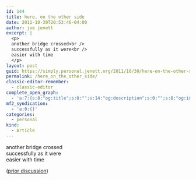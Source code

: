 ```yaml
---
id: 144
title: here, on the other side
date: 2011-10-30T20:53:46-04:00
author: joe jenett
excerpt: |
  <p>
  another bridge crossed<br />
  successfully as it were<br />
  easier with time
  </p>
layout: post
guid: https://simply.personal.jenett.org/2011/10/30/here-on-the-other-side/
permalink: /here_on_the_other_side/
classic-editor-remember:
  - classic-editor
complete_open_graph:
  - 'a:7:{s:8:"og:title";s:0:"";s:14:"og:description";s:0:"";s:8:"og:image";s:0:"";s:7:"og:type";s:0:"";s:12:"twitter:card";s:7:"summary";s:19:"twitter:description";s:0:"";s:15:"twitter:creator";s:0:"";}'
mf2_syndication:
  - 'a:0:{}'
categories:
  - personal
kind:
  - Article
---
```

another bridge crossed  
successfully as it were  
easier with time 

([prior discussion](https://disqus.com/home/discussion/jenettsimplypersonal/jenettsimplypersonal_here_on_the_other_side_20/))